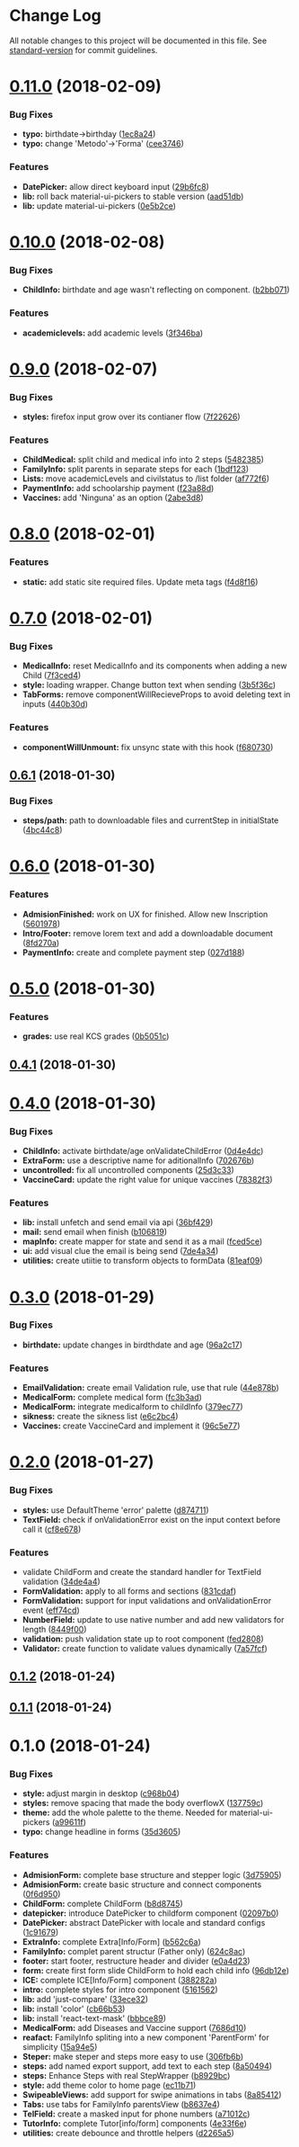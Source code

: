# Change Log

All notable changes to this project will be documented in this file. See [standard-version](https://github.com/conventional-changelog/standard-version) for commit guidelines.

<a name="0.11.0"></a>
# [0.11.0](https://github.com/taverasmisael/kcs-admision-form/compare/v0.10.0...v0.11.0) (2018-02-09)


### Bug Fixes

* **typo:** birthdate->birthday ([1ec8a24](https://github.com/taverasmisael/kcs-admision-form/commit/1ec8a24))
* **typo:** change 'Metodo'->'Forma' ([cee3746](https://github.com/taverasmisael/kcs-admision-form/commit/cee3746))


### Features

* **DatePicker:** allow direct keyboard input ([29b6fc8](https://github.com/taverasmisael/kcs-admision-form/commit/29b6fc8))
* **lib:** roll back material-ui-pickers to stable version ([aad51db](https://github.com/taverasmisael/kcs-admision-form/commit/aad51db))
* **lib:** update material-ui-pickers ([0e5b2ce](https://github.com/taverasmisael/kcs-admision-form/commit/0e5b2ce))



<a name="0.10.0"></a>
# [0.10.0](https://github.com/taverasmisael/kcs-admision-form/compare/v0.9.0...v0.10.0) (2018-02-08)


### Bug Fixes

* **ChildInfo:** birthdate and age wasn't reflecting on component. ([b2bb071](https://github.com/taverasmisael/kcs-admision-form/commit/b2bb071))


### Features

* **academiclevels:** add academic levels ([3f346ba](https://github.com/taverasmisael/kcs-admision-form/commit/3f346ba))



<a name="0.9.0"></a>
# [0.9.0](https://github.com/taverasmisael/kcs-admision-form/compare/v0.8.0...v0.9.0) (2018-02-07)


### Bug Fixes

* **styles:** firefox input grow over its contianer flow ([7f22626](https://github.com/taverasmisael/kcs-admision-form/commit/7f22626))


### Features

* **ChildMedical:** split child and medical info into 2 steps ([5482385](https://github.com/taverasmisael/kcs-admision-form/commit/5482385))
* **FamilyInfo:** split parents in separate steps for each ([1bdf123](https://github.com/taverasmisael/kcs-admision-form/commit/1bdf123))
* **Lists:** move academicLevels and civilstatus to /list folder ([af772f6](https://github.com/taverasmisael/kcs-admision-form/commit/af772f6))
* **PaymentInfo:** add schoolarship payment ([f23a88d](https://github.com/taverasmisael/kcs-admision-form/commit/f23a88d))
* **Vaccines:** add 'Ninguna' as an option ([2abe3d8](https://github.com/taverasmisael/kcs-admision-form/commit/2abe3d8))



<a name="0.8.0"></a>
# [0.8.0](https://github.com/taverasmisael/kcs-admision-form/compare/v0.7.0...v0.8.0) (2018-02-01)


### Features

* **static:** add static site required files. Update meta tags ([f4d8f16](https://github.com/taverasmisael/kcs-admision-form/commit/f4d8f16))



<a name="0.7.0"></a>
# [0.7.0](https://github.com/taverasmisael/kcs-admision-form/compare/v0.6.1...v0.7.0) (2018-02-01)


### Bug Fixes

* **MedicalInfo:** reset MedicalInfo and its components when adding a new Child ([7f3ced4](https://github.com/taverasmisael/kcs-admision-form/commit/7f3ced4))
* **style:** loading wrapper. Change button text when sending ([3b5f36c](https://github.com/taverasmisael/kcs-admision-form/commit/3b5f36c))
* **TabForms:** remove componentWillRecieveProps to avoid deleting text in inputs ([440b30d](https://github.com/taverasmisael/kcs-admision-form/commit/440b30d))


### Features

* **componentWillUnmount:** fix unsync state with this hook ([f680730](https://github.com/taverasmisael/kcs-admision-form/commit/f680730))



<a name="0.6.1"></a>
## [0.6.1](https://github.com/taverasmisael/kcs-admision-form/compare/v0.6.0...v0.6.1) (2018-01-30)


### Bug Fixes

* **steps/path:** path to downloadable files and currentStep in initialState ([4bc44c8](https://github.com/taverasmisael/kcs-admision-form/commit/4bc44c8))



<a name="0.6.0"></a>
# [0.6.0](https://github.com/taverasmisael/kcs-admision-form/compare/v0.5.0...v0.6.0) (2018-01-30)


### Features

* **AdmisionFinished:** work on UX for finished. Allow new Inscription ([5601978](https://github.com/taverasmisael/kcs-admision-form/commit/5601978))
* **Intro/Footer:** remove lorem text and add a downloadable document ([8fd270a](https://github.com/taverasmisael/kcs-admision-form/commit/8fd270a))
* **PaymentInfo:** create and complete payment step ([027d188](https://github.com/taverasmisael/kcs-admision-form/commit/027d188))



<a name="0.5.0"></a>
# [0.5.0](https://github.com/taverasmisael/kcs-admision-form/compare/v0.4.1...v0.5.0) (2018-01-30)


### Features

* **grades:** use real KCS grades ([0b5051c](https://github.com/taverasmisael/kcs-admision-form/commit/0b5051c))



<a name="0.4.1"></a>
## [0.4.1](https://github.com/taverasmisael/kcs-admision-form/compare/v0.4.0...v0.4.1) (2018-01-30)



<a name="0.4.0"></a>
# [0.4.0](https://github.com/taverasmisael/kcs-admision-form/compare/v0.3.0...v0.4.0) (2018-01-30)


### Bug Fixes

* **ChildInfo:** activate birthdate/age onValidateChildError ([0d4e4dc](https://github.com/taverasmisael/kcs-admision-form/commit/0d4e4dc))
* **ExtraForm:** use a descriptive name for aditionalInfo ([702676b](https://github.com/taverasmisael/kcs-admision-form/commit/702676b))
* **uncontrolled:** fix all uncontrolled components ([25d3c33](https://github.com/taverasmisael/kcs-admision-form/commit/25d3c33))
* **VaccineCard:** update the right value for unique vaccines ([78382f3](https://github.com/taverasmisael/kcs-admision-form/commit/78382f3))


### Features

* **lib:** install unfetch and send email via api ([36bf429](https://github.com/taverasmisael/kcs-admision-form/commit/36bf429))
* **mail:** send email when finish ([b106819](https://github.com/taverasmisael/kcs-admision-form/commit/b106819))
* **mapInfo:** create mapper for state and send it as a mail ([fced5ce](https://github.com/taverasmisael/kcs-admision-form/commit/fced5ce))
* **ui:** add visual clue the email is being send ([7de4a34](https://github.com/taverasmisael/kcs-admision-form/commit/7de4a34))
* **utilities:** create utiitie to transform objects to formData ([81eaf09](https://github.com/taverasmisael/kcs-admision-form/commit/81eaf09))



<a name="0.3.0"></a>
# [0.3.0](https://github.com/taverasmisael/kcs-admision-form/compare/v0.2.0...v0.3.0) (2018-01-29)


### Bug Fixes

* **birthdate:** update changes in birdthdate and age ([96a2c17](https://github.com/taverasmisael/kcs-admision-form/commit/96a2c17))


### Features

* **EmailValidation:** create email Validation rule, use that rule ([44e878b](https://github.com/taverasmisael/kcs-admision-form/commit/44e878b))
* **MedicalForm:** complete medical form ([fc3b3ad](https://github.com/taverasmisael/kcs-admision-form/commit/fc3b3ad))
* **MedicalForm:** integrate medicalform to childInfo ([379ec77](https://github.com/taverasmisael/kcs-admision-form/commit/379ec77))
* **sikness:** create the sikness list ([e6c2bc4](https://github.com/taverasmisael/kcs-admision-form/commit/e6c2bc4))
* **Vaccines:** create VaccineCard and implement it ([96c5e77](https://github.com/taverasmisael/kcs-admision-form/commit/96c5e77))



<a name="0.2.0"></a>
# [0.2.0](https://github.com/taverasmisael/kcs-admision-form/compare/v0.1.2...v0.2.0) (2018-01-27)


### Bug Fixes

* **styles:** use DefaultTheme 'error' palette ([d874711](https://github.com/taverasmisael/kcs-admision-form/commit/d874711))
* **TextField:** check if onValidationError exist on the input context before call it ([cf8e678](https://github.com/taverasmisael/kcs-admision-form/commit/cf8e678))


### Features

* validate ChildForm and create the standard handler for TextField validation ([34de4a4](https://github.com/taverasmisael/kcs-admision-form/commit/34de4a4))
* **FormValidation:** apply to all forms and sections ([831cdaf](https://github.com/taverasmisael/kcs-admision-form/commit/831cdaf))
* **FormValidation:** support for input validations and onValidationError event ([eff74cd](https://github.com/taverasmisael/kcs-admision-form/commit/eff74cd))
* **NumberField:** update to use native number and add new validators for length ([8449f00](https://github.com/taverasmisael/kcs-admision-form/commit/8449f00))
* **validation:** push validation state up to root component ([fed2808](https://github.com/taverasmisael/kcs-admision-form/commit/fed2808))
* **Validator:** create function to validate values dynamically ([7a57fcf](https://github.com/taverasmisael/kcs-admision-form/commit/7a57fcf))



<a name="0.1.2"></a>
## [0.1.2](https://github.com/taverasmisael/kcs-admision-form/compare/v0.1.1...v0.1.2) (2018-01-24)



<a name="0.1.1"></a>
## [0.1.1](https://github.com/taverasmisael/kcs-admision-form/compare/v0.1.0...v0.1.1) (2018-01-24)



<a name="0.1.0"></a>
# 0.1.0 (2018-01-24)


### Bug Fixes

* **style:** adjust margin in desktop ([c968b04](https://github.com/taverasmisael/kcs-admision-form/commit/c968b04))
* **styles:** remove spacing that made the body overflowX ([137759c](https://github.com/taverasmisael/kcs-admision-form/commit/137759c))
* **theme:** add the whole palette to the theme. Needed for material-ui-pickers ([a99611f](https://github.com/taverasmisael/kcs-admision-form/commit/a99611f))
* **typo:** change headline in forms ([35d3605](https://github.com/taverasmisael/kcs-admision-form/commit/35d3605))


### Features

* **AdmisionForm:** complete base structure and stepper logic ([3d75905](https://github.com/taverasmisael/kcs-admision-form/commit/3d75905))
* **AdmisionForm:** create basic structure and connect components ([0f6d950](https://github.com/taverasmisael/kcs-admision-form/commit/0f6d950))
* **ChildForm:** complete ChildForm ([b8d8745](https://github.com/taverasmisael/kcs-admision-form/commit/b8d8745))
* **datepicker:** introduce DatePicker to childform component ([02097b0](https://github.com/taverasmisael/kcs-admision-form/commit/02097b0))
* **DatePicker:** abstract DatePicker with locale and standard configs ([1c91679](https://github.com/taverasmisael/kcs-admision-form/commit/1c91679))
* **ExtraInfo:** complete Extra[Info/Form] ([b562c6a](https://github.com/taverasmisael/kcs-admision-form/commit/b562c6a))
* **FamilyInfo:** complet parent structur (Father only) ([624c8ac](https://github.com/taverasmisael/kcs-admision-form/commit/624c8ac))
* **footer:** start footer, restructure header and divider ([e0a4d23](https://github.com/taverasmisael/kcs-admision-form/commit/e0a4d23))
* **form:** create first form slide ChildForm to hold each child info ([96db12e](https://github.com/taverasmisael/kcs-admision-form/commit/96db12e))
* **ICE:** complete ICE[Info/Form] component ([388282a](https://github.com/taverasmisael/kcs-admision-form/commit/388282a))
* **intro:** complete styles for intro component ([5161562](https://github.com/taverasmisael/kcs-admision-form/commit/5161562))
* **lib:** add 'just-compare' ([33ece32](https://github.com/taverasmisael/kcs-admision-form/commit/33ece32))
* **lib:** install 'color' ([cb66b53](https://github.com/taverasmisael/kcs-admision-form/commit/cb66b53))
* **lib:** install 'react-text-mask' ([bbbce89](https://github.com/taverasmisael/kcs-admision-form/commit/bbbce89))
* **MedicalForm:** add Diseases and Vaccine support ([7686d10](https://github.com/taverasmisael/kcs-admision-form/commit/7686d10))
* **reafact:** FamilyInfo spliting into a new component 'ParentForm' for simplicity ([15a94e5](https://github.com/taverasmisael/kcs-admision-form/commit/15a94e5))
* **Steper:** make steper and steps more easy to use ([306fb6b](https://github.com/taverasmisael/kcs-admision-form/commit/306fb6b))
* **steps:** add named export support, add text to each step ([8a50494](https://github.com/taverasmisael/kcs-admision-form/commit/8a50494))
* **steps:** Enhance Steps with real StepWrapper ([b8929bc](https://github.com/taverasmisael/kcs-admision-form/commit/b8929bc))
* **style:** add theme color to home page ([ec11b71](https://github.com/taverasmisael/kcs-admision-form/commit/ec11b71))
* **SwipeableViews:** add support for swipe animations in tabs ([8a85412](https://github.com/taverasmisael/kcs-admision-form/commit/8a85412))
* **Tabs:** use tabs for FamilyInfo parentsView ([b8637e4](https://github.com/taverasmisael/kcs-admision-form/commit/b8637e4))
* **TelField:** create a masked input for phone numbers ([a71012c](https://github.com/taverasmisael/kcs-admision-form/commit/a71012c))
* **TutorInfo:** complete Tutor[info/form] components ([4e33f6e](https://github.com/taverasmisael/kcs-admision-form/commit/4e33f6e))
* **utilities:** create debounce and throttle helpers ([d2265a5](https://github.com/taverasmisael/kcs-admision-form/commit/d2265a5))
